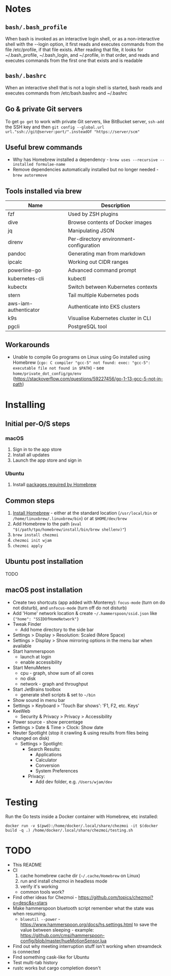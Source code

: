 # Notes

## `bash/.bash_profile`
When bash is invoked as an interactive login shell, or as a non-interactive shell with the --login option,
it first reads and executes commands from the file /etc/profile, if that file exists.
After reading that file, it looks for ~/.bash_profile, ~/.bash_login, and ~/.profile, in that order,
and reads and executes commands from the first one that exists and is readable

## `bash/.bashrc`
When an interactive shell that is not a login shell is started, bash reads and executes commands from /etc/bash.bashrc and ~/.bashrc

## Go & private Git servers
To get `go get` to work with private Git servers, like BitBucket server, `ssh-add` the SSH key and then
`git config --global.url url."ssh://git@server:port/".insteadOf "https://server/scm"`

## Useful brew commands
* Why has Homebrew installed a dependency - `brew uses --recursive --installed formulae-name`
* Remove dependencies automatically installed but no longer needed - `brew autoremove`

## Tools installed via brew

| Name                  | Description                             |
|-----------------------|-----------------------------------------|
| fzf                   | Used by ZSH plugins                     |
| dive                  | Browse contents of Docker images        |
| jq                    | Manipulating JSON                       |
| direnv                | Per-directory environment-configuration |
| pandoc                | Generating man from markdown            |
| ipcalc                | Working out CIDR ranges                 |
| powerline-go          | Advanced command prompt                 |
| kubernetes-cli        | kubectl                                 |
| kubectx               | Switch between Kubernetes contexts      |
| stern                 | Tail multiple Kubernetes pods           |
| aws-iam-authenticator | Authenticate into EKS clusters          |
| k9s                   | Visualise Kubernetes cluster in CLI     |
| pgcli                 | PostgreSQL tool                         |

## Workarounds
* Unable to compile Go programs on Linux using Go installed using Homebrew (`cgo: C compiler "gcc-5" not found: exec: "gcc-5": executable file not found in $PATH`) - see `home/private_dot_config/go/env` (https://stackoverflow.com/questions/59227456/go-1-13-gcc-5-not-in-path)

# Installing

## Initial per-O/S steps
### macOS
1. Sign in to the app store
2. Install all updates
3. Launch the app store and sign in

### Ubuntu
1. Install [packages required by Homebrew](https://docs.brew.sh/Homebrew-on-Linux#requirements)

## Common steps
1. [Install Homebrew](https://brew.sh/) - either at the standard location (`/usr/local/bin` or `/home/linuxbrew/.linuxbrew/bin`)
   or at `$HOME/dev/brew`
2. Add Homebrew to the path (`eval "$(/path/tpo/homebrew/install/bin/brew shellenv)"`)
3. `brew install chezmoi`
4. `chezmoi init wjam`
5. `chezmoi apply`

## Ubuntu post installation
TODO

## macOS post installation
* Create two shortcuts (app added with Monterey): `focus-mode` (turn on do not disturb), and `unfocus-mode` (turn off do not disturb)
* Add 'Home' network location & create `~/.hammerspoon/ssid.json` like `{"home": "SSIDOfHomeNetwork"}`
* Tweak Finder
  * Add home directory to the side bar
* Settings > Display > Resolution: Scaled (More Space)
* Settings > Display > Show mirroring options in the menu bar when available
* Start hammerspoon
  * launch at login
  * enable accessibility
* Start MenuMeters
  * cpu - graph, show sum of all cores
  * no disk
  * network - graph and throughput
* Start JetBrains toolbox
  * generate shell scripts & set to `~/bin`
* Show sound in menu bar
* Settings > Keyboard > 'Touch Bar shows': 'F1, F2, etc. Keys'
* KeeWeb
  * Security & Privacy > Privacy > Accessibility
* Power source - show percentage
* Settings > Date & Time > Clock: Show date
* Neuter Spotlight (stop it crawling & using results from files being changed on disk)
  * Settings > Spotlight:
    * Search Results:
      * Applications
      * Calculator
      * Conversion
      * System Preferences
    * Privacy:
      * Add dev folder, e.g. `/Users/wjam/dev`

# Testing
Run the Go tests inside a Docker container with Homebrew, etc installed:
```shell
docker run -v $(pwd):/home/docker/.local/share/chezmoi -it $(docker build -q .) /home/docker/.local/share/chezmoi/testing.sh
```

# TODO
* This README
* CI
  1. cache homebrew cache dir (`~/.cache/Homebrew` on Linux)
  2. run and install chezmoi in headless mode
  3. verify it's working
    * common tools work?
* Find other ideas for Chezmoi - https://github.com/topics/chezmoi?o=desc&s=stars
* Make hammerspoon bluetooth script remember what the state was when resuming.
  * `blueutil --power` - https://www.hammerspoon.org/docs/hs.settings.html to save the value between sleeping - example: https://github.com/cmsj/hammerspoon-config/blob/master/hueMotionSensor.lua
* Find out why meeting interruption stuff isn't working when streamdeck is connected
* Find something cask-like for Ubuntu
* Test multi-tab history
* rustc works but cargo completion doesn't
